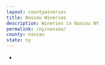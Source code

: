 ```yaml
---
layout: countywineries
title: Nassau Wineries
description: Wineries in Nassau NY
permalink: /ny/nassau/
county: nassau
state: ny
---
```

-
